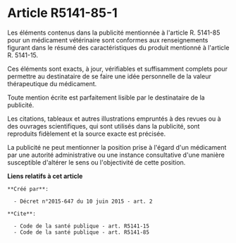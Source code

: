 # Article R5141-85-1

Les éléments contenus dans la publicité mentionnée à l'article R. 5141-85 pour un médicament vétérinaire sont conformes aux
renseignements figurant dans le résumé des caractéristiques du produit mentionné à l'article R. 5141-15. 

Ces éléments sont exacts, à jour, vérifiables et suffisamment complets pour permettre au destinataire de se faire une idée
personnelle de la valeur thérapeutique du médicament. 

Toute mention écrite est parfaitement lisible par le destinataire de la publicité. 

Les citations, tableaux et autres illustrations empruntés à des revues ou à des ouvrages scientifiques, qui sont utilisés
dans la publicité, sont reproduits fidèlement et la source exacte est précisée. 

La publicité ne peut mentionner la position prise à l'égard d'un médicament par une autorité administrative ou une instance
consultative d'une manière susceptible d'altérer le sens ou l'objectivité de cette position.

**Liens relatifs à cet article**

	**Créé par**:

	  - Décret n°2015-647 du 10 juin 2015 - art. 2

	**Cite**:

	  - Code de la santé publique - art. R5141-15
	  - Code de la santé publique - art. R5141-85
